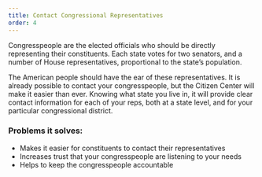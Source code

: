 ```yaml
---
title: Contact Congressional Representatives
order: 4
---
```


Congresspeople are the elected officials who should be directly representing their constituents. Each state votes for two senators, and a number of House representatives, proportional to the state’s population.

The American people should have the ear of these representatives. It is already possible to contact your congresspeople, but the Citizen Center will make it easier than ever. Knowing what state you live in, it will provide clear contact information for each of your reps, both at a state level, and for your particular congressional district.

### Problems it solves:
- Makes it easier for constituents to contact their representatives
- Increases trust that your congresspeople are listening to your needs
- Helps to keep the congresspeople accountable

